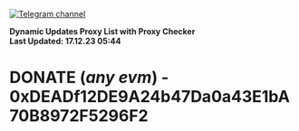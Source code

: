 [![Telegram channel](https://img.shields.io/endpoint?url=https://runkit.io/damiankrawczyk/telegram-badge/branches/master?url=https://t.me/n4z4v0d)](https://t.me/n4z4v0d) 

**Dynamic Updates Proxy List with Proxy Checker**  
**Last Updated: 17.12.23 05:44**

# DONATE (_any evm_) - 0xDEADf12DE9A24b47Da0a43E1bA70B8972F5296F2
